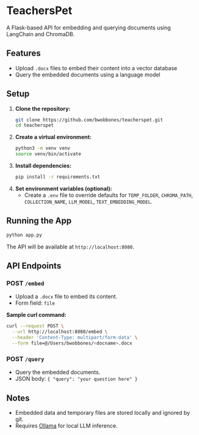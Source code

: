 # TeachersPet

A Flask-based API for embedding and querying documents using LangChain and ChromaDB.

## Features

- Upload `.docx` files to embed their content into a vector database
- Query the embedded documents using a language model

## Setup

1. **Clone the repository:**
   ```bash
   git clone https://github.com/bwobbones/teacherspet.git
   cd teacherspet
   ```
2. **Create a virtual environment:**
   ```bash
   python3 -m venv venv
   source venv/bin/activate
   ```
3. **Install dependencies:**
   ```bash
   pip install -r requirements.txt
   ```
4. **Set environment variables (optional):**
   - Create a `.env` file to override defaults for `TEMP_FOLDER`, `CHROMA_PATH`, `COLLECTION_NAME`, `LLM_MODEL`, `TEXT_EMBEDDING_MODEL`.

## Running the App

```bash
python app.py
```

The API will be available at `http://localhost:8080`.

## API Endpoints

### POST `/embed`

- Upload a `.docx` file to embed its content.
- Form field: `file`

**Sample curl command:**

```bash
curl --request POST \
  --url http://localhost:8080/embed \
  --header 'Content-Type: multipart/form-data' \
  --form file=@/Users/bwobbones/<docname>.docx
```

### POST `/query`

- Query the embedded documents.
- JSON body: `{ "query": "your question here" }`

## Notes

- Embedded data and temporary files are stored locally and ignored by git.
- Requires [Ollama](https://ollama.com/) for local LLM inference.

